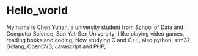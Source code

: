 # Hello_world
My name is Chen Yuhan, a university student from School of Data and Computer Science, Sun Yat-Sen University;
I like playing video games, reading books and coding;
Now studying C and C++, also python, stm32, Golang, OpenCV3, Javascript and PHP;
